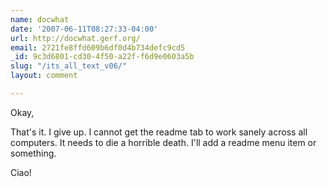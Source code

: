 ```yaml
---
name: docwhat
date: '2007-06-11T08:27:33-04:00'
url: http://docwhat.gerf.org/
email: 2721fe8ffd609b6df0d4b734defc9cd5
_id: 9c3d6801-cd30-4f50-a22f-f6d9e0603a5b
slug: "/its_all_text_v06/"
layout: comment

---
```


Okay,

That's it. I give up.  I cannot get the readme tab to work sanely across all computers.  It needs to die a horrible death.  I'll add a readme menu item or something.

Ciao!
